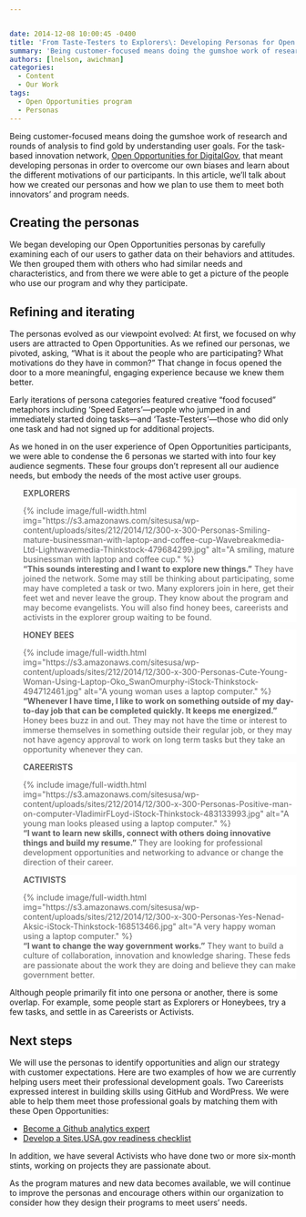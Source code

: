 ```yaml
---


date: 2014-12-08 10:00:45 -0400
title: 'From Taste-Testers to Explorers\: Developing Personas for Open Opportunities'
summary: 'Being customer-focused means doing the gumshoe work of research and rounds of analysis to find gold by understanding user goals. For the task-based innovation network, Open Opportunities for DigitalGov, that meant developing personas in order to overcome our own biases and learn about the different motivations of our participants. In this article, we&amp;#8217;ll talk about'
authors: [lnelson, awichman]
categories:
  - Content
  - Our Work
tags:
  - Open Opportunities program
  - Personas
---
```


Being customer-focused means doing the gumshoe work of research and rounds of analysis to find gold by understanding user goals. For the task-based innovation network, [Open Opportunities for DigitalGov](https://www.WHATEVER/join-digitalgov/open-opportunities-in-digitalgov/), that meant developing personas in order to overcome our own biases and learn about the different motivations of our participants. In this article, we&#8217;ll talk about how we created our personas and how we plan to use them to meet both innovators&#8217; and program needs.

## Creating the personas

We began developing our Open Opportunities personas by carefully examining each of our users to gather data on their behaviors and attitudes. We then grouped them with others who had similar needs and characteristics, and from there we were able to get a picture of the people who use our program and why they participate.

## Refining and iterating

The personas evolved as our viewpoint evolved: At first, we focused on why users are attracted to Open Opportunities. As we refined our personas, we pivoted, asking, “What is it about the people who are participating? What motivations do they have in common?” That change in focus opened the door to a more meaningful, engaging experience because we knew them better.

Early iterations of persona categories featured creative “food focused” metaphors including ‘Speed Eaters&#8217;—people who jumped in and immediately started doing tasks—and ‘Taste-Testers&#8217;—those who did only one task and had not signed up for additional projects.

As we honed in on the user experience of Open Opportunities participants, we were able to condense the 6 personas we started with into four key audience segments. These four groups don’t represent all our audience needs, but embody the needs of the most active user groups.

<blockquote style="padding: 0 0 0px;background: #fff;border: 0;margin-bottom: 0px;text-align: left">
  <div class="one-half first">
    <strong>EXPLORERS</strong></p> 
{% include image/full-width.html img="https://s3.amazonaws.com/sitesusa/wp-content/uploads/sites/212/2014/12/300-x-300-Personas-Smiling-mature-businessman-with-laptop-and-coffee-cup-Wavebreakmedia-Ltd-Lightwavemedia-Thinkstock-479684299.jpg" alt="A smiling, mature businessman with laptop and coffee cup." %}
  </div>
  
  <div class="one-half">
    <strong>&#8220;This sounds interesting and I want to explore new things.&#8221;</strong> They have joined the network. Some may still be thinking about participating, some may have completed a task or two. Many explorers join in here, get their feet wet and never leave the group. They know about the program and may become evangelists. You will also find honey bees, careerists and activists in the explorer group waiting to be found.
  </div>
</blockquote>

<blockquote style="padding: 0 0 0px;background: #fff;border: 0;margin-bottom: 0px;text-align: left">
  <div class="one-half first">
    <strong>HONEY BEES</strong></p> 
{% include image/full-width.html img="https://s3.amazonaws.com/sitesusa/wp-content/uploads/sites/212/2014/12/300-x-300-Personas-Cute-Young-Woman-Using-Laptop-Oko_SwanOmurphy-iStock-Thinkstock-494712461.jpg" alt="A young woman uses a laptop computer." %}
  </div>
  
  <div class="one-half">
    <strong>&#8220;Whenever I have time, I like to work on something outside of my day-to-day job that can be completed quickly. It keeps me energized.&#8221;</strong> Honey bees buzz in and out. They may not have the time or interest to immerse themselves in something outside their regular job, or they may not have agency approval to work on long term tasks but they take an opportunity whenever they can.
  </div>
</blockquote>

<blockquote style="padding: 0 0 0px;background: #fff;border: 0;margin-bottom: 0px;text-align: left">
  <div class="one-half first">
    <strong>CAREERISTS</strong></p> 
{% include image/full-width.html img="https://s3.amazonaws.com/sitesusa/wp-content/uploads/sites/212/2014/12/300-x-300-Personas-Positive-man-on-computer-VladimirFLoyd-iStock-Thinkstock-483133993.jpg" alt="A young man looks pleased using a laptop computer." %}
  </div>
  
  <div class="one-half">
    <strong>&#8220;I want to learn new skills, connect with others doing innovative things and build my resume.&#8221;</strong> They are looking for professional development opportunities and networking to advance or change the direction of their career.
  </div>
</blockquote>

<blockquote style="padding: 0 0 0px;background: #fff;border: 0;margin-bottom: 0px;text-align: left">
  <div class="one-half first">
    <strong>ACTIVISTS</strong></p> 
{% include image/full-width.html img="https://s3.amazonaws.com/sitesusa/wp-content/uploads/sites/212/2014/12/300-x-300-Personas-Yes-Nenad-Aksic-iStock-Thinkstock-168513466.jpg" alt="A very happy woman using a laptop computer." %}
  </div>
  
  <div class="one-half">
    <strong>&#8220;I want to change the way government works.&#8221;</strong> They want to build a culture of collaboration, innovation and knowledge sharing. These feds are passionate about the work they are doing and believe they can make government better.
  </div>
</blockquote>

Although people primarily fit into one persona or another, there is some overlap. For example, some people start as Explorers or Honeybees, try a few tasks, and settle in as Careerists or Activists.

## Next steps

We will use the personas to identify opportunities and align our strategy with customer expectations. Here are two examples of how we are currently helping users meet their professional development goals. Two Careerists expressed interest in building skills using GitHub and WordPress. We were able to help them meet those professional goals by matching them with these Open Opportunities:

  * [Become a Github analytics expert](http://gsablogs.gsa.gov/dsic/2014/06/30/become-a-github-analytics-expert/)
  * [Develop a Sites.USA.gov readiness checklist](http://gsablogs.gsa.gov/dsic/2014/04/24/develop-a-readiness-checklist-sites-usa-gov/)

In addition, we have several Activists who have done two or more six-month stints, working on projects they are passionate about.

As the program matures and new data becomes available, we will continue to improve the personas and encourage others within our organization to consider how they design their programs to meet users&#8217; needs.